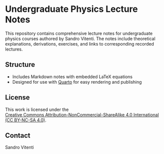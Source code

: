 # Undergraduate Physics Lecture Notes

This repository contains comprehensive lecture notes for undergraduate physics courses authored by Sandro Vitenti. The notes include theoretical explanations, derivations, exercises, and links to corresponding recorded lectures.

## Structure

- Includes Markdown notes with embedded LaTeX equations
- Designed for use with [Quarto](https://quarto.org/) for easy rendering and publishing

## License

This work is licensed under the  
[Creative Commons Attribution-NonCommercial-ShareAlike 4.0 International (CC BY-NC-SA 4.0)](https://creativecommons.org/licenses/by-nc-sa/4.0/).

## Contact

Sandro Vitenti

